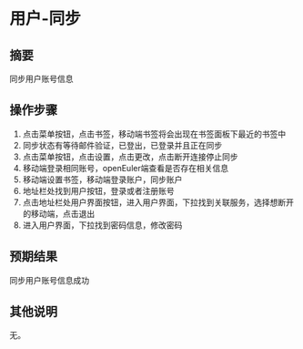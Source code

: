 # 用户-同步

## 摘要

同步用户账号信息

## 操作步骤

1. 点击菜单按钮，点击书签，移动端书签将会出现在书签面板下最近的书签中
2. 同步状态有等待邮件验证，已登出，已登录并且正在同步
3. 点击菜单按钮，点击设置，点击更改，点击断开连接停止同步
4. 移动端登录相同账号，openEuler端查看是否存在相关信息
5. 移动端设置书签，移动端登录账户，同步账户
6. 地址栏处找到用户按钮，登录或者注册账号
7. 点击地址栏处用户界面按钮，进入用户界面，下拉找到关联服务，选择想断开的移动端，点击退出
8. 进入用户界面，下拉找到密码信息，修改密码

## 预期结果

同步用户账号信息成功

## 其他说明

无。

